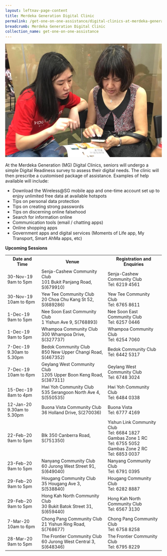 ```yaml
---
layout: leftnav-page-content
title: Merdeka Generation Digital Clinic
permalink: /get-one-on-one-assistance/digital-clinics-at-merdeka-generation-roadshow/
breadcrumb: Merdeka Generation Digital Clinic
collection_name: get-one-on-one-assistance
---
```


![image](/images/get-one-on-one-assistance/merdeka-clinics1.jpeg)

At the Merdeka Generation (MG) Digital Clinics, seniors will undergo a simple Digital Readiness survey to assess their digital needs. The clinic will then prescribe a customised package of assistance. Examples of help available will include:<br>

* Download the Wireless@SG mobile app and one-time account set up to enjoy unlimited free data at available hotspots<br>
* Tips on personal data protection<br>
* Tips on creating strong passwords<br>
* Tips on discerning online falsehood<br>
* Search for information online<br>
* Communication tools (email / chatting apps)<br>
* Online shopping apps<br>
* Government apps and digital services (Moments of Life app, My Transport, Smart AhMa apps, etc)<br>

**Upcoming Sessions**
<br>

<table>
  <tr><th><b>Date and Time</b></th>
  <th><b>Venue</b></th>
    <th><b>Registration and Enquiries</b></th></tr>
<tr>  
  <td>30-Nov-19<br>9am to 5pm</td>
  <td>Senja-Cashew Community Club <br>101 Bukit Panjang Road, S(679910)</td>
  <td>Senja-Cashew Community Club<br>Tel: 6219 4561</td>
  </tr>    
<tr>  
  <td>30-Nov-19<br>10am to 6pm</td>
  <td>Yew Tee Community Club <br>20 Choa Chu Kang St 52, S(689286)</td>
  <td>Yew Tee Community Club<br>Tel: 6765 8611</td>
  </tr>
<tr>  
  <td>1-Dec-19<br>9am to 5pm</td>
  <td>Nee Soon East Community Club <br>1 Yishun Ave 9, S(768893)</td>
  <td>Nee Soon East Community Club<br>Tel: 6257 0446</td>
  </tr>
<tr>  
  <td>1-Dec-19<br>9am to 5pm</td>
  <td>Whampoa Community Club <br>300 Whampoa Drive, S(327737)</td>
  <td>Whampoa Community Club<br>Tel: 6254 7060</td>
  </tr>
<tr>  
  <td>7-Dec-19<br>9.30am to 5.30pm</td>
  <td>Bedok Community Club <br>850 New Upper Changi Road, S(467352)</td>
  <td>Bedok Community Club<br>Tel: 6442 5317</td>
  </tr>
<tr> 
  <td>7-Dec-19<br>10am to 6pm</td>
  <td>Geylang West Community Club <br>1205 Upper Boon Keng Road, S(387311)</td>
  <td>Geylang West Community Club<br>Tel: 6748 3024</td>
  </tr>
<tr>  
  <td>15-Dec-19<br>8am to 4pm</td>
  <td>Hwi Yoh Community Club <br>535 Serangoon North Ave 4, S(550535)</td>
  <td>Hwi Yoh Community Club<br>Tel: 6484 0338</td>
  </tr>
<tr>  
  <td>12-Jan-20<br>9.30am to 5.30pm</td>
  <td>Buona Vista Community Club <br>36 Holland Drive, S(270036)</td>
  <td>Buona Vista<br>Tel: 6777 4169</td>
  </tr>
<tr>  
  <td>22-Feb-20<br>9am to 5pm</td>
  <td>Blk 350 Canberra Road, S(751350)</td>
  <td>Yishun Link Community Club<br>Tel: 6684 1827<br>
  Gambas Zone 1 RC<br>Tel: 6755 5052<br>
  Gambas Zone 2 RC<br>Tel: 6853 0037</td>
  </tr>
<tr>  
  <td>23-Feb-20<br>9am to 5pm</td>
  <td>Nanyang Community Club <br>60 Jurong West Street 91, S(649040)</td>
  <td>Nanyang Community Club<br>Tel: 6791 0395</td>
  </tr>
<tr>  
  <td>29-Feb-20<br>9am to 5pm</td>
  <td>Hougang Community Club <br>35 Hougang Ave 3, S(538840)</td>
  <td>Hougang Community Club<br>Tel: 6282 8887</td>
  </tr>
<tr>  
  <td>29-Feb-20<br>9am to 5pm</td>
  <td>Hong Kah North Community Club <br>30 Bukit Batok Street 31, S(659440)</td>
  <td>Hong Kah North Community Club<br>Tel: 6567 3130</td>
  </tr>
<tr>  
  <td>7-Mar-20<br>10am to 6pm</td>
  <td>Chong Pang Community Club <br>21 Yishun Ring Road, S(768677)</td>
  <td>Chong Pang Community Club<br>Tel: 6758 8258</td>
  </tr>
<tr>  
  <td>28-Mar-20<br>9am to 5pm</td>
  <td>The Frontier Community Club <br>60 Jurong West Central 3, S(648346)</td>
  <td>The Frontier Community Club<br>Tel: 6795 8229</td>
  </tr>
</table>
